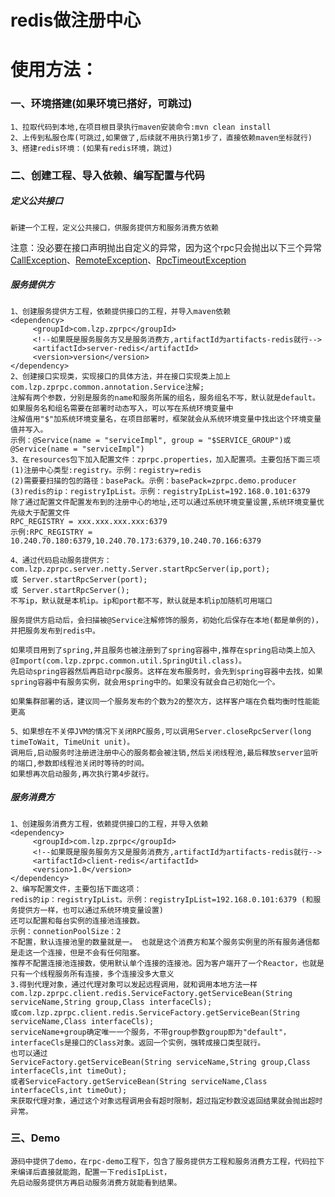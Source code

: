 # redis做注册中心
            
# 	使用方法：
### 一、环境搭建(如果环境已搭好，可跳过)
    1、拉取代码到本地,在项目根目录执行maven安装命令:mvn clean install
    2、上传到私服仓库(可跳过,如果做了,后续就不用执行第1步了，直接依赖maven坐标就行)
    3、搭建redis环境：(如果有redis环境，跳过)
	
### 二、创建工程、导入依赖、编写配置与代码
##### 定义公共接口
    新建一个工程，定义公共接口，供服务提供方和服务消费方依赖    
注意：没必要在接口声明抛出自定义的异常，因为这个rpc只会抛出以下三个异常[CallException](https://github.com/65487123/zprpc/blob/master/rpc-common/src/main/java/com/lzp/zprpc/common/exception/CallException.java)、[RemoteException](https://github.com/65487123/zprpc/blob/master/rpc-common/src/main/java/com/lzp/zprpc/common/exception/RemoteException.java)、[RpcTimeoutException](https://github.com/65487123/zprpc/blob/master/rpc-common/src/main/java/com/lzp/zprpc/common/exception/RpcTimeoutException.java)
##### 服务提供方
    1、创建服务提供方工程，依赖提供接口的工程，并导入maven依赖
    <dependency>
         <groupId>com.lzp.zprpc</groupId>
         <!--如果既是服务服务方又是服务消费方,artifactId为artifacts-redis就行-->
         <artifactId>server-redis</artifactId>
         <version>version</version>
    </dependency>
    2、创建接口实现类，实现接口的具体方法，并在接口实现类上加上com.lzp.zprpc.common.annotation.Service注解;
    注解有两个参数，分别是服务的name和服务所属的组名，服务组名不写，默认就是default。如果服务名和组名需要在部署时动态写入，可以写在系统环境变量中
    注解值用"$"加系统环境变量名，在项目部署时，框架就会从系统环境变量中找出这个环境变量值并写入。
    示例：@Service(name = "serviceImpl", group = "$SERVICE_GROUP")或@Service(name = "serviceImpl")
    3、在resources包下加入配置文件：zprpc.properties，加入配置项。主要包括下面三项
    (1)注册中心类型:registry。示例：registry=redis
    (2)需要要扫描的包的路径：basePack。示例：basePack=zprpc.demo.producer
    (3)redis的ip：registryIpList。示例：registryIpList=192.168.0.101:6379
    除了通过配置文件配置发布到的注册中心的地址,还可以通过系统环境变量设置,系统环境变量优先级大于配置文件
    RPC_REGISTRY = xxx.xxx.xxx.xxx:6379
    示例:RPC_REGISTRY = 10.240.70.180:6379,10.240.70.173:6379,10.240.70.166:6379

    4、通过代码启动服务提供方：
    com.lzp.zprpc.server.netty.Server.startRpcServer(ip,port);
    或 Server.startRpcServer(port);
    或 Server.startRpcServer();
    不写ip，默认就是本机ip。ip和port都不写，默认就是本机ip加随机可用端口
   
    服务提供方启动后，会扫描被@Service注解修饰的服务，初始化后保存在本地(都是单例的)，并把服务发布到redis中。
 
    如果项目用到了spring,并且服务也被注册到了spring容器中,推荐在spring启动类上加入@Import(com.lzp.zprpc.common.util.SpringUtil.class)。
    先启动spring容器然后再启动rpc服务。这样在发布服务时，会先到spring容器中去找，如果spring容器中有服务实例，就会用spring中的。如果没有就会自己初始化一个。
   
    如果集群部署的话，建议同一个服务发布的个数为2的整次方，这样客户端在负载均衡时性能能更高
    
    5、如果想在不关停JVM的情况下关闭RPC服务,可以调用Server.closeRpcServer(long timeToWait, TimeUnit unit)。
    调用后,启动服务时注册进注册中心的服务都会被注销,然后关闭线程池,最后释放server监听的端口,参数即线程池关闭时等待的时间。  
    如果想再次启动服务,再次执行第4步就行。
##### 服务消费方   
    1、创建服务消费方工程，依赖提供接口的工程，并导入依赖
    <dependency>
         <groupId>com.lzp.zprpc</groupId>
         <!--如果既是服务服务方又是服务消费方,artifactId为artifacts-redis就行-->
         <artifactId>client-redis</artifactId>
         <version>1.0</version>
    </dependency>
    2、编写配置文件，主要包括下面这项：
    redis的ip：registryIpList。示例：registryIpList=192.168.0.101:6379 (和服务提供方一样，也可以通过系统环境变量设置)
    还可以配置和每台实例的连接池连接数。
    示例：connetionPoolSize：2
    不配置，默认连接池里的数量就是一。 也就是这个消费方和某个服务实例里的所有服务通信都是走这一个连接，但是不会有任何阻塞。
    推荐不配置连接池连接数，使用默认单个连接的连接池。因为客户端开了一个Reactor，也就是只有一个线程服务所有连接，多个连接没多大意义
    3.得到代理对象，通过代理对象可以发起远程调用，就和调用本地方法一样
    com.lzp.zprpc.client.redis.ServiceFactory.getServiceBean(String serviceName,String group,Class interfaceCls);
    或com.lzp.zprpc.client.redis.ServiceFactory.getServiceBean(String serviceName,Class interfaceCls);
    serviceName+group确定唯一一个服务，不带group参数group即为"default"，interfaceCls是接口的Class对象。返回一个实例，强转成接口类型就行。
    也可以通过
    ServiceFactory.getServiceBean(String serviceName,String group,Class interfaceCls,int timeOut);
    或者ServiceFactory.getServiceBean(String serviceName,Class interfaceCls,int timeOut);
    来获取代理对象，通过这个对象远程调用会有超时限制，超过指定秒数没返回结果就会抛出超时异常。
    
    
    
 ### 三、Demo 
    源码中提供了demo，在rpc-demo工程下，包含了服务提供方工程和服务消费方工程，代码拉下来编译后直接就能跑，配置一下redisIpList，
    先启动服务提供方再启动服务消费方就能看到结果。

